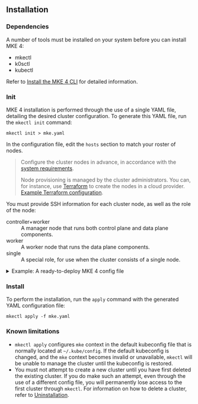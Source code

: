 ## Installation

### Dependencies

A number of tools must be installed on your system before you can install MKE
4:
* mkectl
* k0sctl
* kubectl

Refer to [Install the MKE 4 CLI](install-mke4-cli) for detailed information.

### Init

MKE 4 installation is performed through the use of a single YAML file,
detailing the desired cluster configuration. To generate this YAML file, run
the `mkectl init` command:

```shell
mkectl init > mke.yaml
```

In the configuration file, edit the `hosts` section to match your roster
of nodes.

> Configure the cluster nodes in advance, in accordance with the
  [system
  requirements](prerequisites.md#system-requirements-for-cluster-nodes).
>
> Node provisioning is managed by the cluster administrators. You can, for
instance, use [Terraform](https://www.terraform.io/) to create the nodes in a
cloud provider. [Example Terraform
configuration](k0s-in-aws/terraform-scenario.md).

You must provide SSH information for each cluster node, as well as the role of
the node:

<dl>
  <dt>controller+worker</dt>
  <dd>A manager node that runs both control plane and data plane components.</dd>
  <dt>worker</dt>
  <dd>A worker node that runs the data plane components.</dd>
  <dt>single</dt>
  <dd>A special role, for use when the cluster consists of a single node.</dd>
</dl>

<details>
<summary>Example: A ready-to-deploy MKE 4 config file</summary>

```yaml
hosts:
  - ssh:
      address: 1.1.1.1  # external IP of the first node
      keyPath: /path/to/ssh/key.pem
      port: 22
      user: username
    role: controller+worker
  - ssh:
      address: 2.2.2.2  # external IP of the second node
      keyPath: /path/to/ssh/key.pem
      port: 22
      user: username
    role: worker
hardening:
  enabled: true
authentication:
  enabled: true
  saml:
    enabled: false
  oidc:
    enabled: false
  ldap:
    enabled: false
backup:
  enabled: true
  storage_provider:
    type: InCluster
    in_cluster_options:
      exposed: true
tracking:
  enabled: true
trust:
  enabled: true
logging:
  enabled: true
audit:
  enabled: true
license:
  refresh: true
apiServer:
  sans: ["mydomain.com"]
ingressController:
  enabled: false
monitoring:
  enableGrafana: true
  enableOpscare: false
```

</details>

### Install

To perform the installation, run the `apply` command with the generated YAML
configuration file:

```shell
mkectl apply -f mke.yaml
```

### Known limitations

- `mkectl apply` configures `mke` context in the default kubeconfig file that
is normally located at `~/.kube/config`. If the default kubeconfig is changed,
and the `mke` context becomes invalid or unavailable, `mkectl` will be unable
to manage the cluster until the kubeconfig is restored.
- You must not attempt to create a new cluster until you have first deleted the
existing cluster. If you do make such an attempt, even through the use of a
different config file, you will permanently lose access to the first cluster
through `mkectl`. For information on how to delete a cluster, refer to
[Uninstallation](uninstallation.md).
